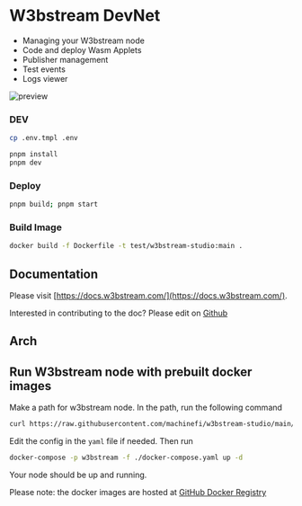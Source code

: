 # W3bstream DevNet

- Managing your W3bstream node
- Code and deploy Wasm Applets
- Publisher management
- Test events
- Logs viewer

![preview](https://user-images.githubusercontent.com/12439992/220250449-eb4fe29a-8184-400c-bf20-1a92dc40c218.png)



### DEV

```bash
cp .env.tmpl .env

pnpm install
pnpm dev
```

### Deploy

```bash
pnpm build; pnpm start
```

### Build Image

```bash
docker build -f Dockerfile -t test/w3bstream-studio:main .
```


## Documentation

Please visit [https://docs.w3bstream.com/](https://docs.w3bstream.com/).

Interested in contributing to the doc? Please edit on [Github](https://github.com/machinefi/w3bstream-docs-gitbook) 


## Arch

## Run W3bstream node with prebuilt docker images

Make a path for w3bstream node. In the path, run the following command

```bash
curl https://raw.githubusercontent.com/machinefi/w3bstream-studio/main/docker-compose.yaml > docker-compose.yaml
```

Edit the config in the `yaml` file if needed. Then run

```bash
docker-compose -p w3bstream -f ./docker-compose.yaml up -d
```

Your node should be up and running. 

Please note: the docker images are hosted at [GitHub Docker Registry](https://github.com/machinefi/w3bstream-studio/pkgs/container/w3bstream-studio)
